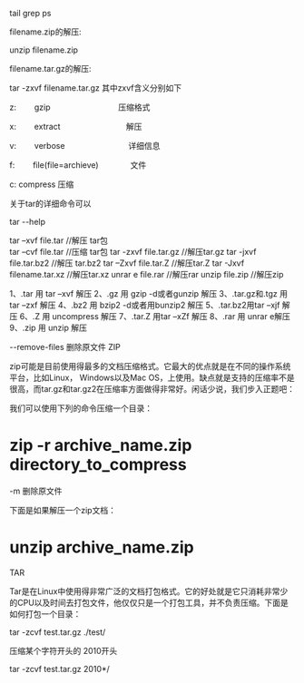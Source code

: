tail
grep
ps

filename.zip的解压:

unzip filename.zip


filename.tar.gz的解压:

tar -zxvf filename.tar.gz
其中zxvf含义分别如下

z: 　　gzip  　　　　　　　　    压缩格式

x: 　　extract　　　　　　　　  解压

v:　　 verbose　　　　　　　　详细信息

f: 　　file(file=archieve)　　　　文件

c: compress 压缩


关于tar的详细命令可以

tar --help

tar –xvf file.tar //解压 tar包  
tar –cvf file.tar //压缩 tar包
tar -zxvf file.tar.gz //解压tar.gz
tar -jxvf file.tar.bz2 //解压 tar.bz2
tar –Zxvf file.tar.Z //解压tar.Z
tar -Jxvf filename.tar.xz //解压tar.xz
unrar e file.rar //解压rar
unzip file.zip //解压zip

1、.tar 用 tar –xvf 解压
2、.gz 用 gzip -d或者gunzip 解压
3、.tar.gz和.tgz 用 tar –zxf 解压
4、.bz2 用 bzip2 -d或者用bunzip2 解压
5、.tar.bz2用tar –xjf 解压
6、.Z 用 uncompress 解压
7、.tar.Z 用tar –xZf 解压
8、.rar 用 unrar e解压
9、.zip 用 unzip 解压

--remove-files 删除原文件
ZIP

zip可能是目前使用得最多的文档压缩格式。它最大的优点就是在不同的操作系统平台，比如Linux， Windows以及Mac OS，上使用。缺点就是支持的压缩率不是很高，而tar.gz和tar.gz2在压缩率方面做得非常好。闲话少说，我们步入正题吧：

我们可以使用下列的命令压缩一个目录：

# zip -r archive_name.zip directory_to_compress

-m 删除原文件

下面是如果解压一个zip文档：

# unzip archive_name.zip

TAR

Tar是在Linux中使用得非常广泛的文档打包格式。它的好处就是它只消耗非常少的CPU以及时间去打包文件，他仅仅只是一个打包工具，并不负责压缩。下面是如何打包一个目录：

tar -zcvf test.tar.gz ./test/


压缩某个字符开头的 2010开头

tar -zcvf test.tar.gz 2010*/